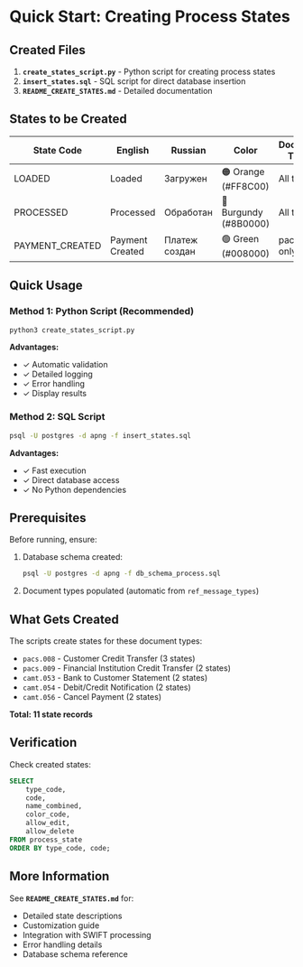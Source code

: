 # Quick Start: Creating Process States

## Created Files

1. **`create_states_script.py`** - Python script for creating process states
2. **`insert_states.sql`** - SQL script for direct database insertion
3. **`README_CREATE_STATES.md`** - Detailed documentation

## States to be Created

| State Code | English | Russian | Color | Document Types | Edit/Delete |
|------------|---------|---------|-------|----------------|-------------|
| LOADED | Loaded | Загружен | 🟠 Orange (#FF8C00) | All types | ✓ Yes |
| PROCESSED | Processed | Обработан | 🔴 Burgundy (#8B0000) | All types | ✗ No |
| PAYMENT_CREATED | Payment Created | Платеж создан | 🟢 Green (#008000) | pacs.008 only | ✗ No |

## Quick Usage

### Method 1: Python Script (Recommended)

```bash
python3 create_states_script.py
```

**Advantages:**
- ✓ Automatic validation
- ✓ Detailed logging
- ✓ Error handling
- ✓ Display results

### Method 2: SQL Script

```bash
psql -U postgres -d apng -f insert_states.sql
```

**Advantages:**
- ✓ Fast execution
- ✓ Direct database access
- ✓ No Python dependencies

## Prerequisites

Before running, ensure:

1. Database schema created:
   ```bash
   psql -U postgres -d apng -f db_schema_process.sql
   ```

2. Document types populated (automatic from `ref_message_types`)

## What Gets Created

The scripts create states for these document types:
- `pacs.008` - Customer Credit Transfer (3 states)
- `pacs.009` - Financial Institution Credit Transfer (2 states)
- `camt.053` - Bank to Customer Statement (2 states)
- `camt.054` - Debit/Credit Notification (2 states)
- `camt.056` - Cancel Payment (2 states)

**Total: 11 state records**

## Verification

Check created states:

```sql
SELECT 
    type_code,
    code,
    name_combined,
    color_code,
    allow_edit,
    allow_delete
FROM process_state
ORDER BY type_code, code;
```

## More Information

See **`README_CREATE_STATES.md`** for:
- Detailed state descriptions
- Customization guide
- Integration with SWIFT processing
- Error handling details
- Database schema reference

